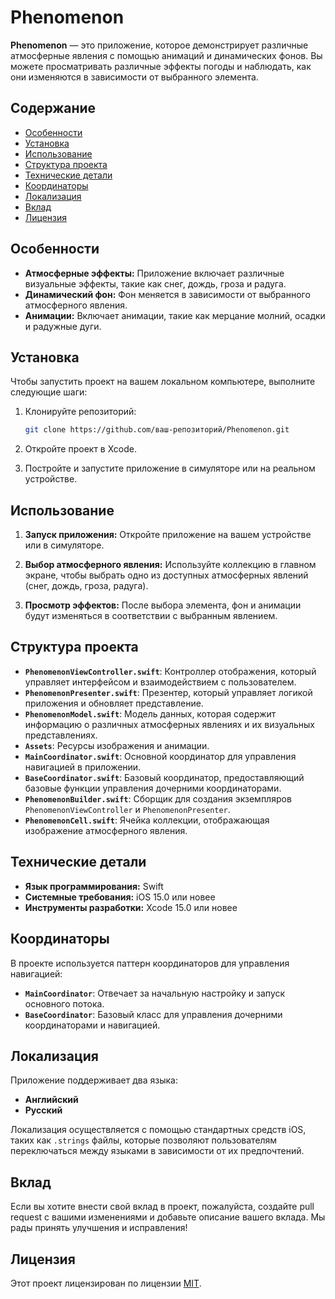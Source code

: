 # Phenomenon

**Phenomenon** — это приложение, которое демонстрирует различные атмосферные явления с помощью анимаций и динамических фонов. Вы можете просматривать различные эффекты погоды и наблюдать, как они изменяются в зависимости от выбранного элемента.

## Содержание

- [Особенности](#особенности)
- [Установка](#установка)
- [Использование](#использование)
- [Структура проекта](#структура-проекта)
- [Технические детали](#технические-детали)
- [Координаторы](#координаторы)
- [Локализация](#локализация)
- [Вклад](#вклад)
- [Лицензия](#лицензия)

## Особенности

- **Атмосферные эффекты:** Приложение включает различные визуальные эффекты, такие как снег, дождь, гроза и радуга.
- **Динамический фон:** Фон меняется в зависимости от выбранного атмосферного явления.
- **Анимации:** Включает анимации, такие как мерцание молний, осадки и радужные дуги.

## Установка

Чтобы запустить проект на вашем локальном компьютере, выполните следующие шаги:

1. Клонируйте репозиторий:

    ```bash
    git clone https://github.com/ваш-репозиторий/Phenomenon.git
    ```

2. Откройте проект в Xcode.

3. Постройте и запустите приложение в симуляторе или на реальном устройстве.

## Использование

1. **Запуск приложения:** Откройте приложение на вашем устройстве или в симуляторе.

2. **Выбор атмосферного явления:** Используйте коллекцию в главном экране, чтобы выбрать одно из доступных атмосферных явлений (снег, дождь, гроза, радуга).

3. **Просмотр эффектов:** После выбора элемента, фон и анимации будут изменяться в соответствии с выбранным явлением.

## Структура проекта

- **`PhenomenonViewController.swift`**: Контроллер отображения, который управляет интерфейсом и взаимодействием с пользователем.
- **`PhenomenonPresenter.swift`**: Презентер, который управляет логикой приложения и обновляет представление.
- **`PhenomenonModel.swift`**: Модель данных, которая содержит информацию о различных атмосферных явлениях и их визуальных представлениях.
- **`Assets`**: Ресурсы изображения и анимации.
- **`MainCoordinator.swift`**: Основной координатор для управления навигацией в приложении.
- **`BaseCoordinator.swift`**: Базовый координатор, предоставляющий базовые функции управления дочерними координаторами.
- **`PhenomenonBuilder.swift`**: Сборщик для создания экземпляров `PhenomenonViewController` и `PhenomenonPresenter`.
- **`PhenomenonCell.swift`**: Ячейка коллекции, отображающая изображение атмосферного явления.

## Технические детали

- **Язык программирования:** Swift
- **Системные требования:** iOS 15.0 или новее
- **Инструменты разработки:** Xcode 15.0 или новее

## Координаторы

В проекте используется паттерн координаторов для управления навигацией:

- **`MainCoordinator`**: Отвечает за начальную настройку и запуск основного потока.
- **`BaseCoordinator`**: Базовый класс для управления дочерними координаторами и навигацией.

## Локализация

Приложение поддерживает два языка:

- **Английский**
- **Русский**

Локализация осуществляется с помощью стандартных средств iOS, таких как `.strings` файлы, которые позволяют пользователям переключаться между языками в зависимости от их предпочтений.

## Вклад

Если вы хотите внести свой вклад в проект, пожалуйста, создайте pull request с вашими изменениями и добавьте описание вашего вклада. Мы рады принять улучшения и исправления!

## Лицензия

Этот проект лицензирован по лицензии [MIT](LICENSE).
